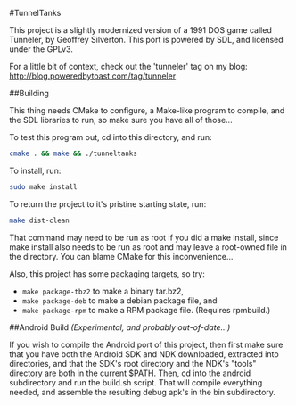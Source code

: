 #TunnelTanks

This project is a slightly modernized version of a 1991 DOS game called Tunneler, by Geoffrey Silverton. This port is powered by SDL, and licensed under the GPLv3.

For a little bit of context, check out the 'tunneler' tag on my blog: http://blog.poweredbytoast.com/tag/tunneler

##Building

This thing needs CMake to configure, a Make-like program to compile, and the SDL
libraries to run, so make sure you have all of those...

To test this program out, cd into this directory, and run:

```bash
cmake . && make && ./tunneltanks
```

To install, run:

```bash
sudo make install
```

To return the project to it's pristine starting state, run:

```bash
make dist-clean
```

That command may need to be run as root if you did a make install, since make
install also needs to be run as root and may leave a root-owned file in the
directory. You can blame CMake for this inconvenience...

Also, this project has some packaging targets, so try:

* `make package-tbz2` to make a binary tar.bz2,
* `make package-deb` to make a debian package file, and
* `make package-rpm` to make a RPM package file. (Requires rpmbuild.)

##Android Build
*(Experimental, and probably out-of-date...)*

If you wish to compile the Android port of this project, then first make sure
that you have both the Android SDK and NDK downloaded, extracted into 
directories, and that the SDK's root directory and the NDK's "tools" directory
are both in the current $PATH. Then, cd into the android subdirectory and run
the build.sh script. That will compile everything needed, and assemble the
resulting debug apk's in the bin subdirectory.